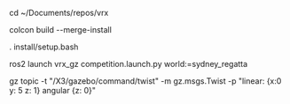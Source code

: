 cd ~/Documents/repos/vrx

colcon build --merge-install

. install/setup.bash

ros2 launch vrx_gz competition.launch.py world:=sydney_regatta

gz topic -t "/X3/gazebo/command/twist" -m gz.msgs.Twist -p "linear: {x:0 y: 5 z: 1} angular {z: 0}"
